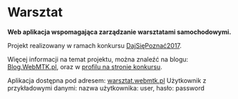 Warsztat
===================
**Web aplikacja wspomagająca zarządzanie warsztatami samochodowymi.**

Projekt realizowany w ramach konkursu [DajSięPoznać2017][2].

Więcej informacji na temat projektu, można znaleźć na blogu: [Blog.WebMTK.pl][1], oraz w [profilu na stronie konkursu][3].

Aplikacja dostępna pod adresem: [warsztat.webmtk.pl][3]
Użytkownik z przykładowymi danymi:
nazwa użytkownika: user, hasło: password

[1]: https://webmtkblog.wordpress.com/
[2]: http://dajsiepoznac.pl/
[3]: http://uczestnicy.dajsiepoznac.pl/profil/mateusz-cholewka
[4]: http://warsztat.webmtk.pl/
